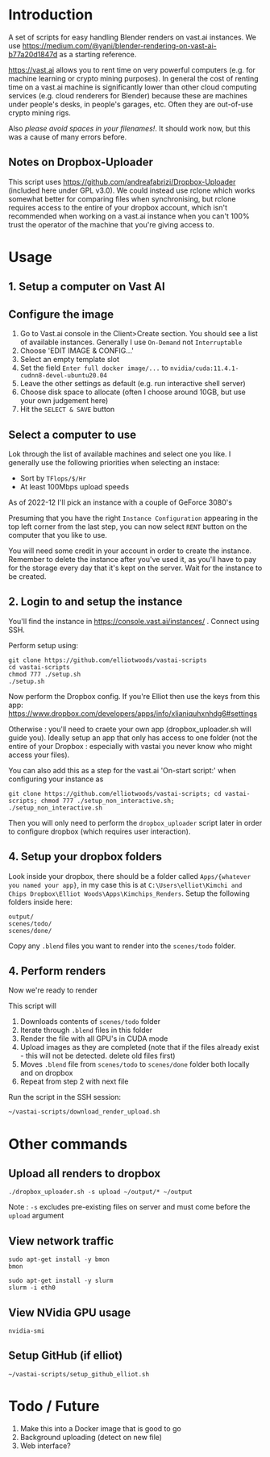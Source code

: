 # Introduction

A set of scripts for easy handling Blender renders on vast.ai instances. We use https://medium.com/@yani/blender-rendering-on-vast-ai-b77a20d1847d as a starting reference.

https://vast.ai allows you to rent time on very powerful computers (e.g. for machine learning or crypto mining purposes). In general the cost of renting time on a vast.ai machine is significantly lower than other cloud computing services (e.g. cloud renderers for Blender) because these are machines under people's desks, in people's garages, etc. Often they are out-of-use crypto mining rigs.

Also *please avoid spaces in your filenames!*. It should work now, but this was a cause of many errors before.

## Notes on Dropbox-Uploader

This script uses https://github.com/andreafabrizi/Dropbox-Uploader (included here under GPL v3.0). We could instead use rclone which works somewhat better for comparing files when synchronising, but rclone requires access to the entire of your dropbox account, which isn't recommended when working on a vast.ai instance when you can't 100% trust the operator of the machine that you're giving access to.

# Usage

## 1. Setup a computer on Vast AI

## Configure the image

1. Go to Vast.ai console in the Client>Create section. You should see a list of available instances. Generally I use `On-Demand` not `Interruptable`
2. Choose 'EDIT IMAGE & CONFIG...'
3. Select an empty template slot
4. Set the field `Enter full docker image/...` to `nvidia/cuda:11.4.1-cudnn8-devel-ubuntu20.04`
5. Leave the other settings as default (e.g. run interactive shell server)
6. Choose disk space to allocate (often I choose around 10GB, but use your own judgement here)
7. Hit the `SELECT & SAVE` button

## Select a computer to use

Lok through the list of available machines and select one you like. I generally use the following priorities when selecting an instace:

* Sort by `TFlops/$/Hr`
* At least 100Mbps upload speeds

As of 2022-12 I'll pick an instance with a couple of GeForce 3080's

Presuming that you have the right `Instance Configuration` appearing in the top left corner from the last step, you can now select `RENT` button on the computer that you like to use.

You will need some credit in your account in order to create the instance. Remember to delete the instance after you've used it, as you'll have to pay for the storage every day that it's kept on the server. Wait for the instance to be created.


## 2. Login to and setup the instance

You'll find the instance in https://console.vast.ai/instances/ . Connect using SSH.

Perform setup using:

```
git clone https://github.com/elliotwoods/vastai-scripts
cd vastai-scripts
chmod 777 ./setup.sh
./setup.sh
```

Now perform the Dropbox config. If you're Elliot then use the keys from this app: https://www.dropbox.com/developers/apps/info/xlianiquhxnhdg6#settings

Otherwise : you'll need to craete your own app (dropbox_uploader.sh will guide you). Ideally setup an app that only has access to one folder (not the entire of your Dropbox : especially with vastai you never know who might access your files).

You can also add this as a step for the vast.ai 'On-start script:' when configuring your instance as

```
git clone https://github.com/elliotwoods/vastai-scripts; cd vastai-scripts; chmod 777 ./setup_non_interactive.sh; ./setup_non_interactive.sh
```

Then you will only need to perform the `dropbox_uploader` script later in order to configure dropbox (which requires user interaction).


## 4. Setup your dropbox folders

Look inside your dropbox, there should be a folder called `Apps/{whatever you named your app}`, in my case this is at `C:\Users\elliot\Kimchi and Chips Dropbox\Elliot Woods\Apps\Kimchips_Renders`. Setup the following folders inside here:

```
output/
scenes/todo/
scenes/done/
```

Copy any `.blend` files you want to render into the `scenes/todo` folder.

## 4. Perform renders

Now we're ready to render

This script will

1. Downloads contents of `scenes/todo` folder
2. Iterate through `.blend` files in this folder
3. Render the file with all GPU's in CUDA mode 
4. Upload images as they are completed (note that if the files already exist - this will not be detected. delete old files first)
5. Moves `.blend` file from `scenes/todo` to `scenes/done` folder both locally and on dropbox
6. Repeat from step 2 with next file

Run the script in the SSH session:

```
~/vastai-scripts/download_render_upload.sh
```


# Other commands

## Upload all renders to dropbox

```
./dropbox_uploader.sh -s upload ~/output/* ~/output
```

Note : `-s` excludes pre-existing files on server and must come before the `upload` argument

## View network traffic

```
sudo apt-get install -y bmon
bmon
```

```
sudo apt-get install -y slurm
slurm -i eth0
```

## View NVidia GPU usage

```
nvidia-smi
```

## Setup GitHub (if elliot)

```
~/vastai-scripts/setup_github_elliot.sh
```

# Todo / Future

1. Make this into a Docker image that is good to go
2. Background uploading (detect on new file)
3. Web interface?
